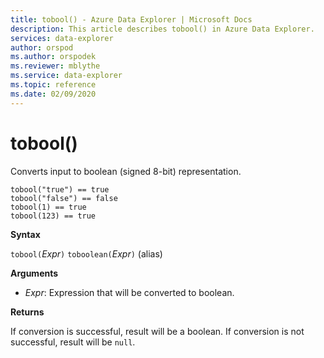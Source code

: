```yaml
---
title: tobool() - Azure Data Explorer | Microsoft Docs
description: This article describes tobool() in Azure Data Explorer.
services: data-explorer
author: orspod
ms.author: orspodek
ms.reviewer: mblythe
ms.service: data-explorer
ms.topic: reference
ms.date: 02/09/2020
---
```

# tobool()

Converts input to boolean (signed 8-bit) representation.

```
tobool("true") == true
tobool("false") == false
tobool(1) == true
tobool(123) == true
```

**Syntax**

`tobool(`*Expr*`)`
`toboolean(`*Expr*`)` (alias)

**Arguments**

* *Expr*: Expression that will be converted to boolean. 

**Returns**

If conversion is successful, result will be a boolean.
If conversion is not successful, result will be `null`.
 
